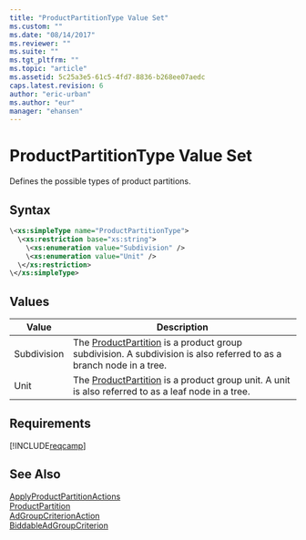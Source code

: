 ```yaml
---
title: "ProductPartitionType Value Set"
ms.custom: ""
ms.date: "08/14/2017"
ms.reviewer: ""
ms.suite: ""
ms.tgt_pltfrm: ""
ms.topic: "article"
ms.assetid: 5c25a3e5-61c5-4fd7-8836-b268ee07aedc
caps.latest.revision: 6
author: "eric-urban"
ms.author: "eur"
manager: "ehansen"
---
```

# ProductPartitionType Value Set
Defines the possible types of product partitions.

## Syntax

```xml
\<xs:simpleType name="ProductPartitionType">
  \<xs:restriction base="xs:string">
    \<xs:enumeration value="Subdivision" />
    \<xs:enumeration value="Unit" />
  \</xs:restriction>
\</xs:simpleType>
```

## Values

|Value|Description|
|---------|---------------|
|Subdivision|The [ProductPartition](../campaign-api/productpartition-data-object.md) is a product group subdivision. A subdivision is also referred to as a branch node in a tree.|
|Unit|The [ProductPartition](../campaign-api/productpartition-data-object.md) is a product group unit. A unit is also referred to as a leaf node in a tree.|

## Requirements
[!INCLUDE[reqcamp](../campaign-api/includes/reqcamp.md)]
## See Also
[ApplyProductPartitionActions](../campaign-api/applyproductpartitionactions-service-operation.md)  
[ProductPartition](../campaign-api/productpartition-data-object.md)  
[AdGroupCriterionAction](../campaign-api/adgroupcriterionaction-data-object.md)  
[BiddableAdGroupCriterion](../campaign-api/biddableadgroupcriterion-data-object.md)  

